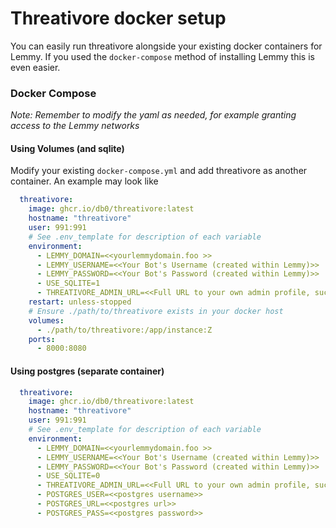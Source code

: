 # Threativore docker setup

You can easily run threativore alongside your existing docker containers for Lemmy.  If you used the `docker-compose` method of installing Lemmy this is even easier.

### Docker Compose

_Note: Remember to modify the yaml as needed, for example granting access to the Lemmy networks_

#### Using Volumes (and sqlite)

Modify your existing `docker-compose.yml` and add threativore as another container.  An example may look like
```yaml
  threativore:
    image: ghcr.io/db0/threativore:latest
    hostname: "threativore"
    user: 991:991
    # See .env_template for description of each variable
    environment:
      - LEMMY_DOMAIN=<<yourlemmydomain.foo >>
      - LEMMY_USERNAME=<<Your Bot's Username (created within Lemmy)>>
      - LEMMY_PASSWORD=<<Your Bot's Password (created within Lemmy)>>
      - USE_SQLITE=1
      - THREATIVORE_ADMIN_URL=<<Full URL to your own admin profile, such as lemmy.foo/u/yourusername>>
    restart: unless-stopped
    # Ensure ./path/to/threativore exists in your docker host
    volumes:
      - ./path/to/threativore:/app/instance:Z
    ports:
      - 8000:8080
```

#### Using postgres (separate container)
```yaml
  threativore:
    image: ghcr.io/db0/threativore:latest
    hostname: "threativore"
    user: 991:991
    # See .env_template for description of each variable
    environment:
      - LEMMY_DOMAIN=<<yourlemmydomain.foo >>
      - LEMMY_USERNAME=<<Your Bot's Username (created within Lemmy)>>
      - LEMMY_PASSWORD=<<Your Bot's Password (created within Lemmy)>>
      - USE_SQLITE=0
      - THREATIVORE_ADMIN_URL=<<Full URL to your own admin profile, such as lemmy.foo/u/yourusername>>
      - POSTGRES_USER=<<postgres username>>
      - POSTGRES_URL=<<postgres url>>
      - POSTGRES_PASS=<<postgres password>>
```

